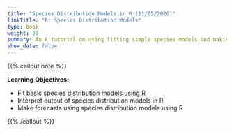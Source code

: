 ```yaml
---
title: "Species Distribution Models in R (11/05/2020)"
linkTitle: "R: Species Distribution Models"
type: book
weight: 20
summary: An R tutorial on using fitting simple species models and making forecasts based on these models
show_date: false
---
```


{{% callout note %}}

**Learning Objectives:**
* Fit basic species distribution models using R
* Interpret output of species distribution models in R
* Make forecasts using species distribution models using R

{{% /callout %}}
